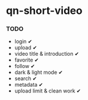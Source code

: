 # qn-short-video

### TODO

- login ✔
- upload ✔
- video title & introduction ✔
- favorite ✔
- follow ✔
- dark & light mode ✔
- search ✔
- metadata ✔ 
- upload limit & clean work ✔ 